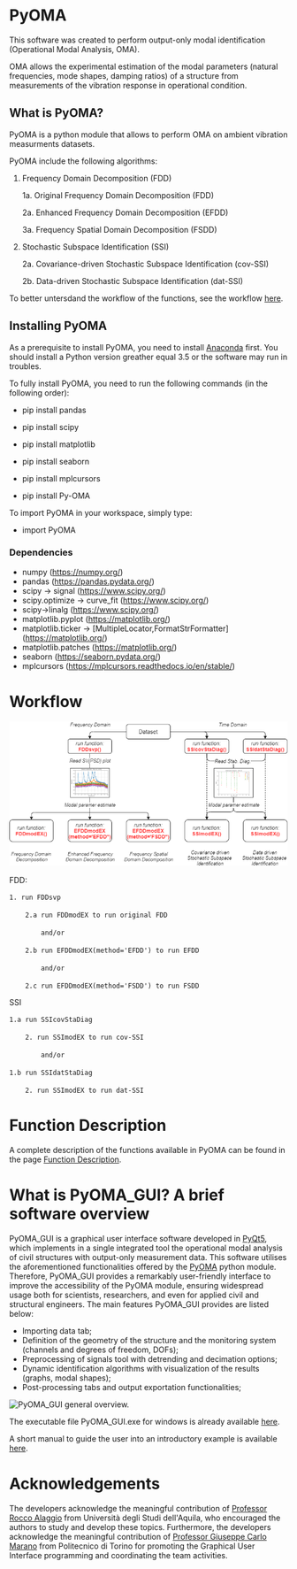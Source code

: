 
# PyOMA
This software was created to perform output-only modal identification (Operational Modal Analysis, OMA).

OMA allows the experimental estimation of the modal parameters (natural frequencies, mode shapes, damping ratios) of a structure from measurements of the vibration response in operational condition.




## What is PyOMA?
PyOMA is a python module that allows to perform OMA on ambient vibration measurments datasets.

PyOMA include the following algorithms:

1. Frequency Domain Decomposition (FDD)

	1a. Original Frequency Domain Decomposition (FDD)
	
	2a. Enhanced Frequency Domain Decomposition (EFDD)
	
	3a. Frequency Spatial Domain Decomposition (FSDD)
	
2. Stochastic Subspace Identification (SSI)

	2a. Covariance-driven Stochastic Subspace Identification (cov-SSI)
	
	2b. Data-driven Stochastic Subspace Identification (dat-SSI)	
	

To better untersdand the workflow of the functions, see the workflow [here](https://github.com/dagghe/PyOMA#workflow).


## Installing PyOMA
As a prerequisite to install PyOMA, you need to install [Anaconda](https://docs.anaconda.com/anaconda/install/) first.
You should install a Python version greather equal 3.5 or the software may run in troubles.

To fully install PyOMA, you need to run the following commands (in the following order):

- pip install pandas
- pip install scipy
- pip install matplotlib
- pip install seaborn
- pip install mplcursors

- pip install Py-OMA


To import PyOMA in your workspace, simply type:

- import PyOMA
 
 ### Dependencies
 - numpy (https://numpy.org/)
 - pandas (https://pandas.pydata.org/)
 - scipy -> signal (https://www.scipy.org/)
 - scipy.optimize -> curve_fit (https://www.scipy.org/)
 - scipy->linalg (https://www.scipy.org/)
 - matplotlib.pyplot (https://matplotlib.org/)
 - matplotlib.ticker -> [MultipleLocator,FormatStrFormatter] (https://matplotlib.org/)
 - matplotlib.patches (https://matplotlib.org/)
 - seaborn (https://seaborn.pydata.org/)
 - mplcursors (https://mplcursors.readthedocs.io/en/stable/)


# Workflow

![title](Images/FlowChartPyomaNEW.png)

FDD:

	1. run FDDsvp

		2.a run FDDmodEX to run original FDD
			
			and/or
			
		2.b run EFDDmodEX(method='EFDD') to run EFDD
			
			and/or
			
		2.c run EFDDmodEX(method='FSDD') to run FSDD

SSI

	1.a run SSIcovStaDiag 
		
		2. run SSImodEX to run cov-SSI

			and/or

	1.b run SSIdatStaDiag 
		
		2. run SSImodEX to run dat-SSI 


# Function Description

A complete description of the functions available in PyOMA can be found in the page [Function Description](https://github.com/dagghe/PyOMA/wiki/Function-Description).


# What is PyOMA_GUI? A brief software overview

PyOMA_GUI is a graphical user interface software developed in [PyQt5](https://pypi.org/project/PyQt5/), which implements in a single integrated tool the operational modal analysis of civil structures with output-only measurement data. This software utilises the aforementioned functionalities offered by the [PyOMA](https://github.com/dagghe/PyOMA) python module. Therefore, PyOMA_GUI provides a remarkably user-friendly interface to improve the accessibility of the PyOMA module, ensuring widespread usage both for scientists, researchers, and even for applied civil and structural engineers. The main features PyOMA_GUI provides are listed below:
- Importing data tab;
- Definition of the geometry of the structure and the monitoring system (channels and degrees of freedom, DOFs);
- Preprocessing of signals tool with detrending and decimation options;
- Dynamic identification algorithms with visualization of the results (graphs, modal shapes);
- Post-processing tabs and output exportation functionalities;

![`PyOMA_GUI` general overview.](paper/Fig2.png)

The executable file PyOMA_GUI.exe for windows is already available [here](PyOMA_GUI/PyOMA_GUI.exe).

A short manual to guide the user into an introductory example is available [here](PyOMA_V2.0/manual_v1.docx).

# Acknowledgements
The developers acknowledge the meaningful contribution of [Professor Rocco Alaggio](http://diceaa.univaq.it/team-view/prof_alaggio/) from Università degli Studi dell'Aquila, who encouraged the authors to study and develop these topics. Furthermore, the developers acknowledge the meaningful contribution of [Professor Giuseppe Carlo Marano](https://www.diseg.polito.it/en/personale/scheda/(nominativo)/giuseppe.marano) from Politecnico di Torino for promoting the Graphical User Interface programming and coordinating the team activities.

